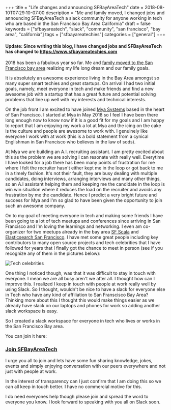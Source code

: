 +++
title = "Life changes and announcing SFBayAreaTech"
date = 2018-08-10T07:29:10-07:00
description = "Me and family moved, I changed jobs and announcing SFBayAreaTech a slack community for anyone working in tech who are based in the San Francisco Bay Area California"
draft = false
keywords = ["sfbayareatech", "slack", "community", "san francisco", "bay area", "california"]
tags = ["sfbayareatechies"]
categories = ["general"]
+++

#### Update: Since writing this blog, I have changed jobs and SFBayAreaTech has changed to <https://www.sfbayareatechies.com> ####

2018 has been a fabulous year so far. Me and [family moved to the San Francisco bay area](https://www.rahmanian.xyz/post/goodbye-virginia-and-hello-san-fransisco-bay-area/) realizing my life long dream and our family goals. 

It is absolutely an awesome experience living in the Bay Area amongst so many super smart techies and great startups. On arrival I had two initial goals, namely, meet everyone in tech and make friends and find a new awesome job with a startup that has a great future and potential solving problems that line up well with my interests and technical interests.

On the job front I am excited to have joined [Mya Systems](https://hiremya.com/) based in the heart of San Francisco. I started at Mya in May 2018 so I feel I have been there long enough now to know now if it is a good fit for my goals and I am happy to report that I am enjoying my work a lot at Mya and the icing on the cake is the culture and people are awesome to work with. I genuinely like everyone I work with at work (this is a bold statement from a cynical Englishman in San Francisco who believes in the law of sods).

At Mya we are building an A.I. recruiting assistant. I am pretty excited about this as the problem we are solving I can resonate with really well. Everytime I have looked for a job there has been many points of frustration for me where I felt the recruiter hasn't either kept me in the loop or got back to me in a timely fashion. It's not their fault, they are busy dealing with multiple candidates, doing interviews, arranging interviews and many other things, so an A.I assistant helping them and keeping me the candidate in the loop is win win situation where it reduces the load on the recruiter and avoids any frustration by me the candidate. Hence I predict a very bright future and success for Mya and I'm so glad to have been given the opportunity to join such an awesome company.

On to my goal of meeting everyone in tech and making some friends I have been going to a lot of tech meetups and conferences since arriving in San Francisco and I'm loving the learnings and networking. I even am co-organizer for two meetups already in the bay area [SF Scala](https://www.meetup.com/SF-Scala/) and [Elasticsearch San Francisco](https://www.meetup.com/Elasticsearch-San-Francisco/). I have met some great people including key contributors to many open source projects and tech celebrities that I have followed for years that I finally got the chance to meet in person (see if you recognize any of them in the pictures below):

![Tech celebrities](http://via.softinio.com/Screen-Shot-2018-08-10-08-56-19.png)

One thing I noticed though, was that it was difficult to stay in touch with everyone. I mean we are all busy aren't we after all. I thought how can I improve this. I realized I keep in touch with people at work really well by using Slack. So I thought, wouldn't be nice to have a slack for everyone else in Tech who have any kind of affiliation to San Franscisco Bay Area? Thinking more about this I thought this would make things easier as we already have slack on our laptops and phones for work so adding another slack workspace is easy. 

So I created a slack workspace for everyone in tech who lives or works in the San Francisco Bay area. 

You can join it here:

### [Join SFBayAreaTech](https://www.sfbayareatech.xyz/)

I urge you all to join and lets have some fun sharing knowledge, jokes, events and simply enjoying conversation with our peers everywhere and not just with people at work. 

In the interest of transparency can I just confirm that I am doing this so we can all keep in touch better. I have no commercial motive for this.

I do need everyones help though please join and spread the word to everyone you know. I look forward to speaking with you all on Slack soon.

